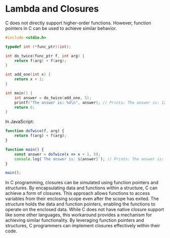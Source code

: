 # Lambda and Closures

C does not directly support higher-order functions. However, function pointers in C can be used to achieve similar behavior.

```c
#include <stdio.h>

typedef int (*func_ptr)(int);

int do_twice(func_ptr f, int arg) {
    return f(arg) + f(arg);
}

int add_one(int x) {
    return x + 1;
}

int main() {
    int answer = do_twice(add_one, 5);
    printf("The answer is: %d\n", answer); // Prints: The answer is: 12
    return 0;
}
```

In JavaScript:

```js
function doTwice(f, arg) {
    return f(arg) + f(arg);
}

function main() {
    const answer = doTwice(x => x + 1, 5);
    console.log(`The answer is: ${answer}`); // Prints: The answer is: 12
}

main();

```

In C programming, closures can be simulated using function pointers and structures. By encapsulating data and functions within a structure, C can achieve a form of closures. This approach allows functions to access variables from their enclosing scope even after the scope has exited. The structure holds the data and function pointers, enabling the functions to operate on the enclosed data. While C does not have native closure support like some other languages, this workaround provides a mechanism for achieving similar functionality. By leveraging function pointers and structures, C programmers can implement closures effectively within their code.